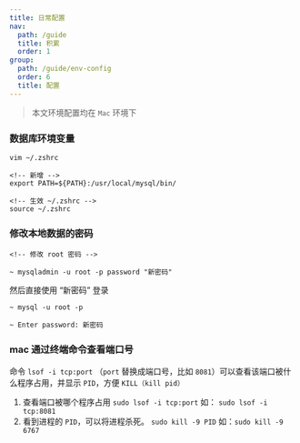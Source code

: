 ```yaml
---
title: 日常配置
nav:
  path: /guide
  title: 积累
  order: 1
group:
  path: /guide/env-config
  order: 6
  title: 配置
---
```


> 本文环境配置均在 `Mac` 环境下

### 数据库环境变量

```
vim ~/.zshrc

<!-- 新增 -->
export PATH=${PATH}:/usr/local/mysql/bin/

<!-- 生效 ~/.zshrc -->
source ~/.zshrc
```

### 修改本地数据的密码

```
<!-- 修改 root 密码 -->

~ mysqladmin -u root -p password "新密码"
```

然后直接使用 “新密码” 登录

```
~ mysql -u root -p

~ Enter password: 新密码
```

### mac 通过终端命令查看端口号

命令 `lsof -i tcp:port` （`port` 替换成端口号，比如 `8081`）可以查看该端口被什么程序占用，并显示 `PID`，方便 `KILL（kill pid）`

1. 查看端口被哪个程序占用 `sudo lsof -i tcp:port` 如： `sudo lsof -i tcp:8081`
2. 看到进程的 `PID`，可以将进程杀死。 `sudo kill -9 PID` 如：`sudo kill -9 6767`
